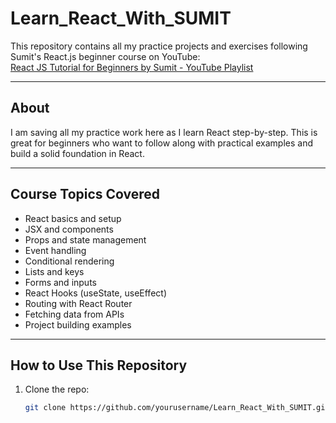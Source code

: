 # Learn_React_With_SUMIT

This repository contains all my practice projects and exercises following Sumit's React.js beginner course on YouTube:  
[React JS Tutorial for Beginners by Sumit - YouTube Playlist](https://www.youtube.com/playlist?list=PLHiZ4m8vCp9P23SqlHL0QAqiwS_oCofV2)

---

## About

I am saving all my practice work here as I learn React step-by-step. This is great for beginners who want to follow along with practical examples and build a solid foundation in React.

---

## Course Topics Covered

- React basics and setup
- JSX and components
- Props and state management
- Event handling
- Conditional rendering
- Lists and keys
- Forms and inputs
- React Hooks (useState, useEffect)
- Routing with React Router
- Fetching data from APIs
- Project building examples

---

## How to Use This Repository

1. Clone the repo:
   ```bash
   git clone https://github.com/yourusername/Learn_React_With_SUMIT.git
